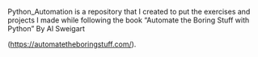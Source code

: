 Python_Automation is a repository that I created to put the exercises and projects I made while following the book “Automate the Boring Stuff with Python” By Al Sweigart 

(https://automatetheboringstuff.com/).
